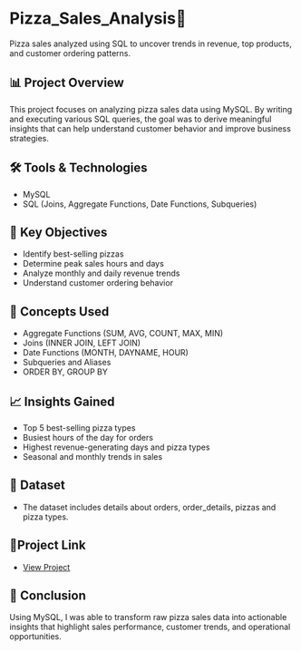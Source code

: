# Pizza_Sales_Analysis🍕 
 Pizza sales analyzed using SQL to uncover trends in revenue, top products, and customer ordering patterns.

## 📊 Project Overview
  This project focuses on analyzing pizza sales data using MySQL. By writing and executing various SQL queries, the goal was to derive meaningful insights that can help understand customer behavior and improve business strategies.

## 🛠️ Tools & Technologies
- MySQL
- SQL (Joins, Aggregate Functions, Date Functions, Subqueries)

## 📌 Key Objectives
- Identify best-selling pizzas
- Determine peak sales hours and days
- Analyze monthly and daily revenue trends
- Understand customer ordering behavior

## 🧠 Concepts Used
- Aggregate Functions (SUM, AVG, COUNT, MAX, MIN)
- Joins (INNER JOIN, LEFT JOIN)
- Date Functions (MONTH, DAYNAME, HOUR)
- Subqueries and Aliases
- ORDER BY, GROUP BY

## 📈 Insights Gained
- Top 5 best-selling pizza types
- Busiest hours of the day for orders
- Highest revenue-generating days and pizza types
- Seasonal and monthly trends in sales

## 📂 Dataset
- The dataset includes details about orders, order_details, pizzas and pizza types.

## 🔗Project Link
- <a href="https://github.com/MuthuDK/Pizza_Sales_Analysis/blob/main/SQL%20Project.pdf">View Project<a/>

## 📃 Conclusion
Using MySQL, I was able to transform raw pizza sales data into actionable insights that highlight sales performance, customer trends, and operational opportunities.

